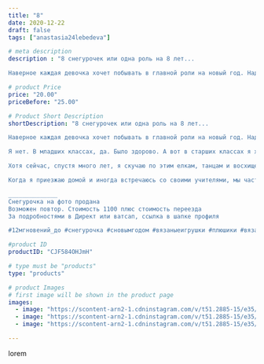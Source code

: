 ```yaml
---
title: "8"
date: 2020-12-22
draft: false
tags: ["anastasia24lebedeva"]

# meta description
description : "8 снегурочек или одна роль на 8 лет...

Наверное каждая девочка хочет побывать в главной роли на новый год. Надеть красивый наряд и побывать в роли внучки Деда "

# product Price
price: "20.00"
priceBefore: "25.00"

# Product Short Description
shortDescription: "8 снегурочек или одна роль на 8 лет...

Наверное каждая девочка хочет побывать в главной роли на новый год. Надеть красивый наряд и побывать в роли внучки Деда Мороза...

Я нет. В младших классах, да. Было здорово. А вот в старших классах я хотела быть снежинкой, принцессой. В 10м классе мне ужасно хотелось забрать роль у одноклассницы, она была Бабой Ягой... Мне казалась эта роль такой забавной, НО я снова была Снегурочкой...

Хотя сейчас, спустя много лет, я скучаю по этим елкам, танцам и восхищенным взглядам. Когда благодаря своей роли, я превращалась на несколько часов в сказочную девочку. Играла, танцевала и фотографировалась с малышами. Эти эмоции греют меня и наполняют счастьем и теплом ❤️. И, если бы была возможность все изменить, я бы ни за что не изменила свою роль...

Когда я приезжаю домой и иногда встречаюсь со своими учителями, мы часто вспоминаем эти моменты. Ведь действительно, на протяжении 8 лет я была Снегурочкой и проводила ёлки в школе для начальной школы, старших классов и даже в местном ДК.  За один день у меня бывало до 6 программ, и знаете что, это было круто)

______________
Снегурочка на фото продана 
Возможен повтор. Стоимость 1100 плюс стоимость переезда
За подробностями в Директ или ватсап, ссылка в шапке профиля 

#12мгновений_до #снегурочка #сновымгодом #вязаныеигрушки #плюшики #вязаниедетям #подарки #игрушкикрючком #ярмаркамастеров #зефирныеигрушки #пряжа #символгода2021 #рождественскиеистории #скороновыйгод #минводылайф #минеральныеводы #подарки"

#product ID
productID: "CJF584OHJmH"

# type must be "products"
type: "products"

# product Images
# first image will be shown in the product page
images:
  - image: "https://scontent-arn2-1.cdninstagram.com/v/t51.2885-15/e35/132031473_820023535506553_774465993577549242_n.jpg?_nc_ht=scontent-arn2-1.cdninstagram.com&_nc_cat=101&_nc_ohc=NFihU1UTb8wAX9IENdF&se=7&tp=1&oh=060dba11e5794fb0daf74a6608f59dad&oe=605A657E&ig_cache_key=MjQ2OTYzNDgzOTY5NzY5MjI2MQ%3D%3D.2"
  - image: "https://scontent-arn2-1.cdninstagram.com/v/t51.2885-15/e35/132010247_836336183742227_4649495111973938051_n.jpg?_nc_ht=scontent-arn2-1.cdninstagram.com&_nc_cat=111&_nc_ohc=s9ErnFO5nOYAX9TmqXr&se=7&tp=1&oh=18fdcfbc35c50a624e3da73ac875ceeb&oe=605BF213&ig_cache_key=MjQ2OTYzNDgzOTY4MDk1MzI2MQ%3D%3D.2"
  - image: "https://scontent-arn2-1.cdninstagram.com/v/t51.2885-15/e35/132037158_347032800085682_7397088401900935656_n.jpg?_nc_ht=scontent-arn2-1.cdninstagram.com&_nc_cat=102&_nc_ohc=U49If4xRqlIAX_A8vLC&se=7&tp=1&oh=63a1515b2d2ef7a28bc4397580c111c7&oe=605AEAD6&ig_cache_key=MjQ2OTYzNDgzOTY4OTQxOTU3NA%3D%3D.2"

---
```

lorem

